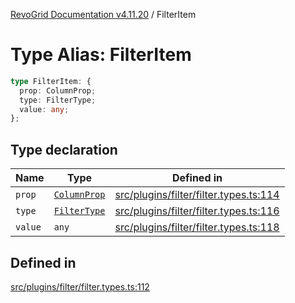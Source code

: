 [RevoGrid Documentation v4.11.20](README.md) / FilterItem

# Type Alias: FilterItem

```ts
type FilterItem: {
  prop: ColumnProp;
  type: FilterType;
  value: any;
};
```

## Type declaration

| Name | Type | Defined in |
| ------ | ------ | ------ |
| `prop` | [`ColumnProp`](TypeAlias.ColumnProp.md) | [src/plugins/filter/filter.types.ts:114](https://github.com/revolist/revogrid/blob/4b7a998aefffde7f50261e3e7336253a89c4c269/src/plugins/filter/filter.types.ts#L114) |
| `type` | [`FilterType`](TypeAlias.FilterType.md) | [src/plugins/filter/filter.types.ts:116](https://github.com/revolist/revogrid/blob/4b7a998aefffde7f50261e3e7336253a89c4c269/src/plugins/filter/filter.types.ts#L116) |
| `value` | `any` | [src/plugins/filter/filter.types.ts:118](https://github.com/revolist/revogrid/blob/4b7a998aefffde7f50261e3e7336253a89c4c269/src/plugins/filter/filter.types.ts#L118) |

## Defined in

[src/plugins/filter/filter.types.ts:112](https://github.com/revolist/revogrid/blob/4b7a998aefffde7f50261e3e7336253a89c4c269/src/plugins/filter/filter.types.ts#L112)
